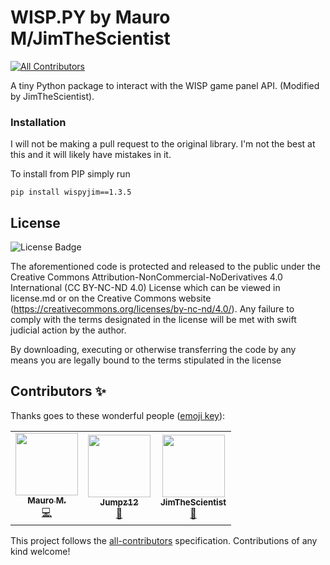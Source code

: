# WISP.PY by Mauro M/JimTheScientist
<!-- ALL-CONTRIBUTORS-BADGE:START - Do not remove or modify this section -->
[![All Contributors](https://img.shields.io/badge/all_contributors-3-orange.svg?style=flat-square)](#contributors-)
<!-- ALL-CONTRIBUTORS-BADGE:END -->

A tiny Python package to interact with the WISP game panel API. (Modified by JimTheScientist).

### Installation
I will not be making a pull request to the original library. I'm not the best at this and it will likely have mistakes in it.

To install from PIP simply run 


```
pip install wispyjim==1.3.5
```


## License

![License Badge](https://mirrors.creativecommons.org/presskit/buttons/80x15/svg/by-nc-nd.svg)

The aforementioned code is protected and released to the public under the Creative Commons Attribution-NonCommercial-NoDerivatives 4.0 International (CC BY-NC-ND 4.0) License which can be viewed in license.md or on the Creative Commons website (https://creativecommons.org/licenses/by-nc-nd/4.0/). Any failure to comply with the terms designated in the license will be met with swift judicial action by the author.

By downloading, executing or otherwise transferring the code by any means you are legally bound to the terms stipulated in the license
## Contributors ✨

Thanks goes to these wonderful people ([emoji key](https://allcontributors.org/docs/en/emoji-key)):

<!-- ALL-CONTRIBUTORS-LIST:START - Do not remove or modify this section -->
<!-- prettier-ignore-start -->
<!-- markdownlint-disable -->
<table>
  <tr>
    <td align="center"><a href="https://maurom.dev"><img src="https://avatars1.githubusercontent.com/u/22800592?v=4" width="100px;" alt=""/><br /><sub><b>Mauro M.</b></sub></a><br /><a href="https://github.com/MM-coder/wisp.py/commits?author=MM-coder" title="Code">💻</a></td>
    <td align="center"><a href="https://github.com/Jumpz12"><img src="https://avatars3.githubusercontent.com/u/37222886?v=4" width="100px;" alt=""/><br /><sub><b>Jumpz12</b></sub></a><br /><a href="#ideas-Jumpz12" title="Ideas, Planning, & Feedback">🤔</a></td>
    <td align="center"><a href="https://github.com/JimTheScientist"><img src="https://avatars.githubusercontent.com/u/28175652?v=4" width="100px;" alt=""/><br /><sub><b>JimTheScientist</b></sub></a><br /><a href="#ideas-Jumpz12" title="Fixing old code in this fork">🤔</a></td>
  </tr>
</table>

<!-- markdownlint-enable -->
<!-- prettier-ignore-end -->
<!-- ALL-CONTRIBUTORS-LIST:END -->

This project follows the [all-contributors](https://github.com/all-contributors/all-contributors) specification. Contributions of any kind welcome!
